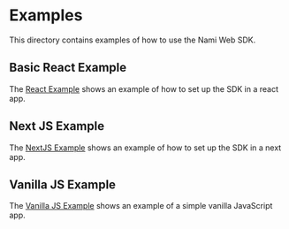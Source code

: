 # Examples

This directory contains examples of how to use the Nami Web SDK.

## Basic React Example

The [React Example](https://github.com/namiml/nami-web-sdk/tree/main/examples/basic-react/) shows an example of how to set up the SDK in a react app.

## Next JS Example

The [NextJS Example](https://github.com/namiml/nami-web-sdk/tree/main/examples/nextjs/) shows an example of how to set up the SDK in a next app.

## Vanilla JS Example
The [Vanilla JS Example](https://github.com/namiml/nami-web-sdk/tree/main/examples/vanilla-js/) shows an example of a simple vanilla JavaScript app.
